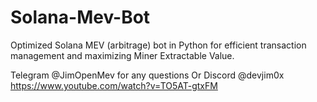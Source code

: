 # Solana-Mev-Bot
Optimized Solana MEV (arbitrage) bot in Python for efficient transaction management and maximizing Miner Extractable Value.

Telegram @JimOpenMev for any questions 
Or Discord @devjim0x 
https://www.youtube.com/watch?v=TO5AT-gtxFM
